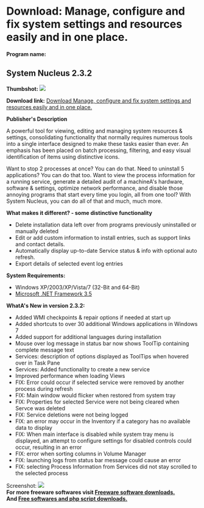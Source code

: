 # Download: Manage, configure and fix system settings and resources easily and in one place.

**Program name:**

## System Nucleus 2.3.2

  
**Thumbshot:** ![](http://www.freewarefiles.com/screenshot/systemnucleus_md.jpg)   
  
**Download link:** [Download Manage, configure and fix system settings and resources easily and in one place.](http://freesoftwares.boysofts.com/System-Nucleus_program_60341.html)  
  


**Publisher's Description**  
  


A powerful tool for viewing, editing and managing system resources & settings, consolidating functionality that normally requires numerous tools into a single interface designed to make these tasks easier than ever. An emphasis has been placed on batch processing, filtering, and easy visual identification of items using distinctive icons. 

Want to stop 2 processes at once? You can do that. Need to uninstall 5 applications? You can do that too. Want to view the process information for a running service, generate a detailed audit of a machineA's hardware, software & settings, optimize network performance, and disable those annoying programs that start every time you login, all from one tool? With System Nucleus, you can do all of that and much, much more.

**What makes it different? - some distinctive functionality**

  * Delete installation data left over from programs previously uninstalled or manually deleted 
  * Edit or add custom information to install entries, such as support links and contact details. 
  * Automatically display up-to-date Service status & info with optional auto refresh. 
  * Export details of selected event log entries 

**System Requirements:**

  * Windows XP/2003/XP/Vista/7 (32-Bit and 64-Bit) 
  * [Microsoft .NET Framework 3.5](http://www.freewarefiles.com/Microsoft-NET-Framework-3_program_31320.html)

**WhatA's New in version 2.3.2:**

  * Added WMI checkpoints & repair options if needed at start up
  * Added shortcuts to over 30 additional Windows applications in Windows 7
  * Added support for additional languages during installation
  * Mouse over log message in status bar now shows ToolTip containing complete message text
  * Services: description of options displayed as ToolTips when hovered over in Task Pane
  * Services: Added functionality to create a new service
  * Improved performance when loading Views
  * FIX: Error could occur if selected service were removed by another process during refresh
  * FIX: Main window would flicker when restored from system tray
  * FIX: Properties for selected Service were not being cleared when Servce was deleted
  * FIX: Service deletions were not being logged
  * FIX: an error may occur in the Inventory if a category has no available data to display
  * FIX: When main interface is disabled while system tray menu is displayed, an attempt to configure settings for disabled controls could occur, resulting in an error
  * FIX: error when sorting columns in Volume Manager
  * FIX: launching logs from status bar message could cause an error
  * FIX: selecting Process Information from Services did not stay scrolled to the selected process

  
  
Screenshot: ![](http://www.freewarefiles.com/screenshot/systemnucleus.jpg)   
**For more freeware softwares visit [Freeware software downloads.](http://freesoftwares.boysofts.com/)**   
**And [Free softwares and php script downloads.](http://www.boysofts.com/)**
